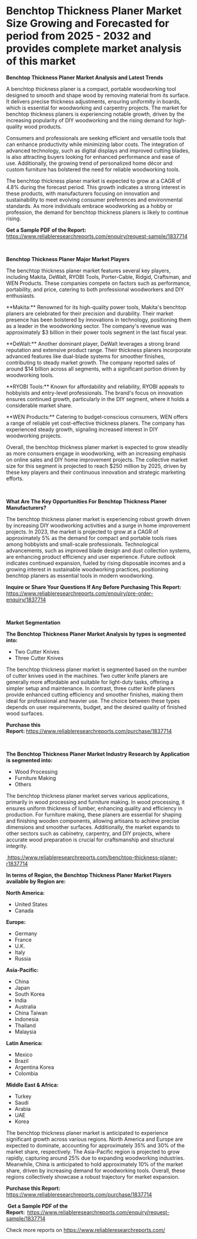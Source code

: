 <p><h1>Benchtop Thickness Planer Market Size Growing and Forecasted for period from 2025 - 2032 and provides complete market analysis of this market</h1></p><p><strong>Benchtop Thickness Planer Market Analysis and Latest Trends</strong></p>
<p><p>A benchtop thickness planer is a compact, portable woodworking tool designed to smooth and shape wood by removing material from its surface. It delivers precise thickness adjustments, ensuring uniformity in boards, which is essential for woodworking and carpentry projects. The market for benchtop thickness planers is experiencing notable growth, driven by the increasing popularity of DIY woodworking and the rising demand for high-quality wood products.</p><p>Consumers and professionals are seeking efficient and versatile tools that can enhance productivity while minimizing labor costs. The integration of advanced technology, such as digital displays and improved cutting blades, is also attracting buyers looking for enhanced performance and ease of use. Additionally, the growing trend of personalized home décor and custom furniture has bolstered the need for reliable woodworking tools.</p><p>The benchtop thickness planer market is expected to grow at a CAGR of 4.8% during the forecast period. This growth indicates a strong interest in these products, with manufacturers focusing on innovation and sustainability to meet evolving consumer preferences and environmental standards. As more individuals embrace woodworking as a hobby or profession, the demand for benchtop thickness planers is likely to continue rising.</p></p>
<p><strong>Get a Sample PDF of the Report:&nbsp;</strong> <a href="https://www.reliableresearchreports.com/enquiry/request-sample/1837714?utm_campaign=2098&utm_medium=2&utm_source=Github&utm_content=ia&utm_term=22022025&utm_id=benchtop-thickness-planer">https://www.reliableresearchreports.com/enquiry/request-sample/1837714</a></p>
<p>&nbsp;</p>
<p><strong>Benchtop Thickness Planer Major Market Players</strong></p>
<p><p>The benchtop thickness planer market features several key players, including Makita, DeWalt, RYOBI Tools, Porter-Cable, Ridgid, Craftsman, and WEN Products. These companies compete on factors such as performance, portability, and price, catering to both professional woodworkers and DIY enthusiasts.</p><p>**Makita:** Renowned for its high-quality power tools, Makita's benchtop planers are celebrated for their precision and durability. Their market presence has been bolstered by innovations in technology, positioning them as a leader in the woodworking sector. The company's revenue was approximately $3 billion in their power tools segment in the last fiscal year.</p><p>**DeWalt:** Another dominant player, DeWalt leverages a strong brand reputation and extensive product range. Their thickness planers incorporate advanced features like dual-blade systems for smoother finishes, contributing to steady market growth. The company reported sales of around $14 billion across all segments, with a significant portion driven by woodworking tools.</p><p>**RYOBI Tools:** Known for affordability and reliability, RYOBI appeals to hobbyists and entry-level professionals. The brand's focus on innovation ensures continued growth, particularly in the DIY segment, where it holds a considerable market share.</p><p>**WEN Products:** Catering to budget-conscious consumers, WEN offers a range of reliable yet cost-effective thickness planers. The company has experienced steady growth, signaling increased interest in DIY woodworking projects.</p><p>Overall, the benchtop thickness planer market is expected to grow steadily as more consumers engage in woodworking, with an increasing emphasis on online sales and DIY home improvement projects. The collective market size for this segment is projected to reach $250 million by 2025, driven by these key players and their continuous innovation and strategic marketing efforts.</p></p>
<p>&nbsp;</p>
<p><strong>What Are The Key Opportunities For Benchtop Thickness Planer Manufacturers?</strong></p>
<p><p>The benchtop thickness planer market is experiencing robust growth driven by increasing DIY woodworking activities and a surge in home improvement projects. In 2023, the market is projected to grow at a CAGR of approximately 5% as the demand for compact and portable tools rises among hobbyists and small-scale professionals. Technological advancements, such as improved blade design and dust collection systems, are enhancing product efficiency and user experience. Future outlook indicates continued expansion, fueled by rising disposable incomes and a growing interest in sustainable woodworking practices, positioning benchtop planers as essential tools in modern woodworking.</p></p>
<p><strong>Inquire or Share Your Questions If Any Before Purchasing This Report:</strong> <a href="https://www.reliableresearchreports.com/enquiry/pre-order-enquiry/1837714?utm_campaign=2098&utm_medium=2&utm_source=Github&utm_content=ia&utm_term=22022025&utm_id=benchtop-thickness-planer">https://www.reliableresearchreports.com/enquiry/pre-order-enquiry/1837714</a></p>
<p>&nbsp;</p>
<p><strong>Market Segmentation</strong></p>
<p><strong>The Benchtop Thickness Planer Market Analysis by types is segmented into:</strong></p>
<p><ul><li>Two Cutter Knives</li><li>Three Cutter Knives</li></ul></p>
<p><p>The benchtop thickness planer market is segmented based on the number of cutter knives used in the machines. Two cutter knife planers are generally more affordable and suitable for light-duty tasks, offering a simpler setup and maintenance. In contrast, three cutter knife planers provide enhanced cutting efficiency and smoother finishes, making them ideal for professional and heavier use. The choice between these types depends on user requirements, budget, and the desired quality of finished wood surfaces.</p></p>
<p><strong>Purchase this Report:&nbsp;</strong><a href="https://www.reliableresearchreports.com/purchase/1837714?utm_campaign=2098&utm_medium=2&utm_source=Github&utm_content=ia&utm_term=22022025&utm_id=benchtop-thickness-planer">https://www.reliableresearchreports.com/purchase/1837714</a></p>
<p>&nbsp;</p>
<p><strong>The Benchtop Thickness Planer Market Industry Research by Application is segmented into:</strong></p>
<p><ul><li>Wood Processing</li><li>Furniture Making</li><li>Others</li></ul></p>
<p><p>The benchtop thickness planer market serves various applications, primarily in wood processing and furniture making. In wood processing, it ensures uniform thickness of lumber, enhancing quality and efficiency in production. For furniture making, these planers are essential for shaping and finishing wooden components, allowing artisans to achieve precise dimensions and smoother surfaces. Additionally, the market expands to other sectors such as cabinetry, carpentry, and DIY projects, where accurate wood preparation is crucial for craftsmanship and structural integrity.</p></p>
<p><a href="https://www.reliableresearchreports.com/benchtop-thickness-planer-r1837714?utm_campaign=2098&utm_medium=2&utm_source=Github&utm_content=ia&utm_term=22022025&utm_id=benchtop-thickness-planer">&nbsp;https://www.reliableresearchreports.com/benchtop-thickness-planer-r1837714</a></p>
<p><strong>In terms of Region, the Benchtop Thickness Planer Market Players available by Region are:</strong></p>
<p>
    <p> <strong> North America: </strong>
        <ul>
            <li>United States</li>
            <li>Canada</li>
        </ul>
        </p> 
    <p> <strong> Europe: </strong>
        <ul>
            <li>Germany</li>
            <li>France</li>
            <li>U.K.</li>
            <li>Italy</li>
            <li>Russia</li>
        </ul>
        </p> 
    <p> <strong> Asia-Pacific: </strong>
        <ul>
            <li>China</li>
            <li>Japan</li>
            <li>South Korea</li>
            <li>India</li>
            <li>Australia</li>
            <li>China Taiwan</li>
            <li>Indonesia</li>
            <li>Thailand</li>
            <li>Malaysia</li>
        </ul>
        </p> 
    <p> <strong> Latin America: </strong>
        <ul>
            <li>Mexico</li>
            <li>Brazil</li>
            <li>Argentina Korea</li>
            <li>Colombia</li>
        </ul>
        </p> 
    <p> <strong> Middle East & Africa: </strong>
        <ul>
            <li>Turkey</li>
            <li>Saudi</li>
            <li>Arabia</li>
            <li>UAE</li>
            <li>Korea</li>
        </ul>
    </p>
    </p>
<p><p>The benchtop thickness planer market is anticipated to experience significant growth across various regions. North America and Europe are expected to dominate, accounting for approximately 35% and 30% of the market share, respectively. The Asia-Pacific region is projected to grow rapidly, capturing around 25% due to expanding woodworking industries. Meanwhile, China is anticipated to hold approximately 10% of the market share, driven by increasing demand for woodworking tools. Overall, these regions collectively showcase a robust trajectory for market expansion.</p></p>
<p><strong>Purchase this Report: </strong><a href="https://www.reliableresearchreports.com/purchase/1837714?utm_campaign=2098&utm_medium=2&utm_source=Github&utm_content=ia&utm_term=22022025&utm_id=benchtop-thickness-planer">https://www.reliableresearchreports.com/purchase/1837714</a></p>
<p>&nbsp;<strong>Get a Sample PDF of the Report:&nbsp;&nbsp;</strong><a href="https://www.reliableresearchreports.com/enquiry/request-sample/1837714?utm_campaign=2098&utm_medium=2&utm_source=Github&utm_content=ia&utm_term=22022025&utm_id=benchtop-thickness-planer">https://www.reliableresearchreports.com/enquiry/request-sample/1837714</a></p>
<p><strong></strong></p>
<p>Check more reports on <a href="https://www.reliableresearchreports.com/?utm_campaign=2098&utm_medium=2&utm_source=Github&utm_content=ia&utm_term=22022025&utm_id=benchtop-thickness-planer">https://www.reliableresearchreports.com/</a></p>